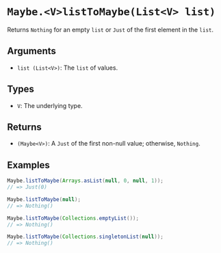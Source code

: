 # `Maybe.<V>listToMaybe(List<V> list)`

Returns `Nothing` for an empty `list` or `Just` of the first element in the `list`.

## Arguments

* `list (List<V>)`: The `list` of values.

## Types

* `V`: The underlying type.

## Returns

* `(Maybe<V>)`: A `Just` of the first non-null value; otherwise, `Nothing`.

## Examples

```java
Maybe.listToMaybe(Arrays.asList(null, 0, null, 1));
// => Just(0)

Maybe.listToMaybe(null);
// => Nothing()

Maybe.listToMaybe(Collections.emptyList());
// => Nothing()

Maybe.listToMaybe(Collections.singletonList(null));
// => Nothing()
```
